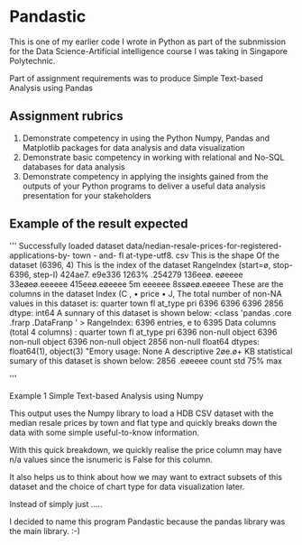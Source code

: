 # Pandastic

This is one of my earlier code I wrote in Python as part of the subnmission for the Data Science-Artificial intelligence course I was taking in Singapore Polytechnic.

Part of assignment requirements was to produce Simple Text-based Analysis using Pandas

## Assignment rubrics
1.	Demonstrate competency in using the Python Numpy, Pandas and Matplotlib packages for data analysis and data visualization
2.	Demonstrate basic competency in working with relational and No-SQL databases for data analysis
3.	Demonstrate competency in applying the insights gained from the outputs of your Python programs to deliver a useful data analysis presentation for your stakeholders

## Example of the result expected
'''
Successfully loaded dataset data/nedian-resale-prices-for-registered-applications-by- 
town - and- fl at-type-utf8. csv 
This is the shape Of the dataset 
(6396, 4) 
This is the index of the dataset 
Rangelndex (start=ø, stop-6396, step-I) 
424ae7. e9e336 
1263% .254279 
136eeø. eøeeee 
33eøeø.eeeeee 
415eeø.eøeeee 
5m eeeeee 
8ssøeø.eøeeee 
These are the columns in the dataset 
Index (C , 
• price • J, 
The total number of non-NA values in this dataset is: 
quarter 
town 
fl at_type 
pri 
6396 
6396 
6396 
2856 
dtype: int64 
A sunnary of this dataset is shown below: 
<class 'pandas .core .frarp .DataFranp ' > 
Rangelndex: 6396 entries, e to 6395 
Data columns (total 4 columns) : 
quarter 
town 
fl at_type 
pri 
6396 non-null object 
6396 non-null object 
6396 non-null object 
2856 non-null float64 
dtypes: float64(1), object(3) 
"Emory usage: 
None 
A descriptive 
2øe.ø+ KB 
statistical sumary of this dataset is shown below: 
2856 .eøeeee 
count 
std 
75% 
max 

'''

Example 1 
Simple Text-based Analysis using Numpy


This output uses the Numpy library to load a HDB CSV dataset with the median resale prices by town and flat type and quickly breaks down the data with some simple useful-to-know information.

With this quick breakdown, we quickly realise the price column may have n/a values since the isnumeric is False for this column.

It also helps us to think about how we may want to extract subsets of this dataset and the choice of chart type for data visualization later.


Instead of simply just .....


I decided to name this program Pandastic because the pandas library was the main library. :-)
